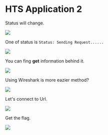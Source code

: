 # **HTS Application 2**
Status will change.

![](https://i.imgur.com/3nn4J4o.png)

One of status is `Status: Sending Request......`

![](https://i.imgur.com/V5JN0eq.png)

You can fing **get** information behind it.

![](https://i.imgur.com/w7mmshT.png)

Using Wireshark is more eazier method?

![](https://i.imgur.com/p4UVHeF.png)

Let's connect to Url.

![](https://i.imgur.com/GgX52iT.png)

Get the flag.

![](https://i.imgur.com/hwi7rwe.png)
